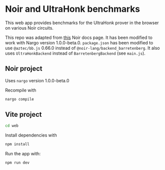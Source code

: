 # Noir and UltraHonk benchmarks

This web app provides benchmarks for the UltraHonk prover in the browser on various Noir circuits.

This repo was adapted from
[this](https://noir-lang.org/docs/tutorials/noirjs_app) Noir docs page. It has
been modified to work with Nargo version 1.0.0-beta.0. `package.json` has been
modified to use `@aztec/bb.js` 0.66.0 instead of
`@noir-lang/backend_barretenberg`. It also uses `UltraHonkBackend` instead of
`BarretenbergBackend` (see `main.js`).

## Noir project

Uses `nargo` version 1.0.0-beta.0

Recompile with

```bash
nargo compile
```

## Vite project

```bash
cd web
```

Install dependencies with

```bash
npm install
```

Run the app with:

```bash
npm run dev
```

